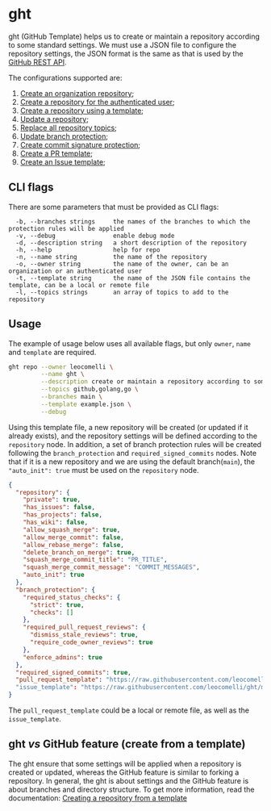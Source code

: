 # ght

ght (GitHub Template) helps us to create or maintain a repository according to some standard settings. We must use a JSON file to configure the repository settings, the JSON format is the same as that is used by the [GitHub REST API](https://docs.github.com/en/rest?apiVersion=2022-11-28).

The configurations supported are:

1. [Create an organization repository](https://docs.github.com/en/rest/repos/repos?apiVersion=2022-11-28#create-an-organization-repository);
2. [Create a repository for the authenticated user](https://docs.github.com/en/rest/repos/repos?apiVersion=2022-11-28#create-a-repository-for-the-authenticated-user);
3. [Create a repository using a template](https://docs.github.com/en/rest/repos/repos?apiVersion=2022-11-28#create-a-repository-using-a-template);
4. [Update a repository](https://docs.github.com/en/rest/repos/repos?apiVersion=2022-11-28#update-a-repository);
5. [Replace all repository topics](https://docs.github.com/en/rest/repos/repos?apiVersion=2022-11-28#replace-all-repository-topics);
6. [Update branch protection](https://docs.github.com/en/rest/branches/branch-protection?apiVersion=2022-11-28#update-branch-protection);
7. [Create commit signature protection](https://docs.github.com/en/rest/branches/branch-protection?apiVersion=2022-11-28#create-commit-signature-protection);
8. [Create a PR template](https://docs.github.com/en/communities/using-templates-to-encourage-useful-issues-and-pull-requests/creating-a-pull-request-template-for-your-repository);
9. [Create an Issue template](https://docs.github.com/en/communities/using-templates-to-encourage-useful-issues-and-pull-requests/manually-creating-a-single-issue-template-for-your-repository);

## CLI flags

There are some parameters that must be provided as CLI flags:

```text
  -b, --branches strings     the names of the branches to which the protection rules will be applied
  -v, --debug                enable debug mode
  -d, --description string   a short description of the repository
  -h, --help                 help for repo
  -n, --name string          the name of the repository
  -o, --owner string         the name of the owner, can be an organization or an authenticated user
  -t, --template string      the name of the JSON file contains the template, can be a local or remote file
  -l, --topics strings       an array of topics to add to the repository
```

## Usage

The example of usage below uses all available flags, but only `owner`, `name` and `template` are required.

```bash
ght repo --owner leocomelli \
         --name ght \
         --description create or maintain a repository according to some standard options \
         --topics github,golang,go \
         --branches main \
         --template example.json \
         --debug
```

Using this template file, a new repository will be created (or updated if it already exists), and the repository settings will be defined according to the `repository` node. In addition, a set of branch protection rules will be created following the `branch_protection` and `required_signed_commits` nodes. Note that if it is a new repository and we are using the default branch(`main`), the `"auto_init": true` must be used on the `repository` node.

```json
{
  "repository": {
    "private": true,
    "has_issues": false,
    "has_projects": false,
    "has_wiki": false,
    "allow_squash_merge": true,
    "allow_merge_commit": false,
    "allow_rebase_merge": false,
    "delete_branch_on_merge": true,
    "squash_merge_commit_title": "PR_TITLE",
    "squash_merge_commit_message": "COMMIT_MESSAGES",
    "auto_init": true
  },
  "branch_protection": {
    "required_status_checks": {
      "strict": true,
      "checks": []
    },
    "required_pull_request_reviews": {
      "dismiss_stale_reviews": true,
      "require_code_owner_reviews": true
    },
    "enforce_admins": true
  },
  "required_signed_commits": true,
  "pull_request_template": "https://raw.githubusercontent.com/leocomelli/ght/main/examples/pr_template.md"
  "issue_template": "https://raw.githubusercontent.com/leocomelli/ght/main/examples/issue_template.md"
}
```

The `pull_request_template` could be a local or remote file, as well as the `issue_template`.

## ght _vs_ GitHub feature (create from a template)

The ght ensure that some settings will be applied when a repository is created or updated, whereas the GitHub feature is similar to forking a repository. In general, the ght is about settings and the GitHub feature is about branches and directory structure.
To get more information, read the documentation: [Creating a repository from a template
](https://docs.github.com/en/repositories/creating-and-managing-repositories/creating-a-repository-from-a-template)
